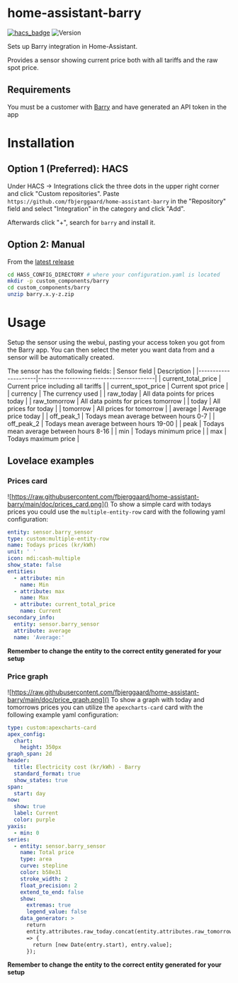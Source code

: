 # home-assistant-barry

[![hacs_badge](https://img.shields.io/badge/HACS-Custom-41BDF5.svg)](https://github.com/fbjerggaard/home-assistant-barry)
![Version](https://img.shields.io/github/v/release/fbjerggaard/home-assistant-barry)

Sets up Barry integration in Home-Assistant.

Provides a sensor showing current price both with all tariffs and the raw spot price.

## Requirements
You must be a customer with [Barry](https://barry.energy) and have generated an API token in the app

# Installation
## Option 1 (Preferred): HACS
Under HACS -> Integrations click the three dots in the upper right corner and click "Custom repositories". Paste `https://github.com/fbjerggaard/home-assistant-barry` in the "Repository" field and select "Integration" in the category and click "Add". 

Afterwards click "+", search for `barry` and install it.

## Option 2: Manual
From the [latest release](https://github.com/fbjerggaard/home-assistant-barry/releases)
```bash
cd HASS_CONFIG_DIRECTORY # where your configuration.yaml is located
mkdir -p custom_components/barry
cd custom_components/barry
unzip barry.x.y-z.zip
```

# Usage
Setup the sensor using the webui, pasting your access token you got from the Barry app. You can then select the meter you want data from and a sensor will be automatically created.

The sensor has the following fields:
| Sensor field        | Description                             |
|---------------------|-----------------------------------------|
| current_total_price | Current price including all tariffs     |
| current_spot_price  | Current spot price                      |
| currency            | The currency used                       |
| raw_today           | All data points for prices today        |
| raw_tomorrow        | All data points for prices tomorrow     |
| today               | All prices for today                    |
| tomorrow            | All prices for tomorrow                 |
| average             | Average price today                     |
| off_peak_1          | Todays mean average between hours 0-7   |
| off_peak_2          | Todays mean average between hours 19-00 |
| peak                | Todays mean average between hours 8-16  |
| min                 | Todays minimum price                    |
| max                 | Todays maximum price                    |

## Lovelace examples
### Prices card
![https://raw.githubusercontent.com/fbjerggaard/home-assistant-barry/main/doc/prices_card.png]()
To show a simple card with todays prices you could use the `multiple-entity-row` card with the following yaml configuration:
```yaml
entity: sensor.barry_sensor
type: custom:multiple-entity-row
name: Todays prices (kr/kWh)
unit: ' '
icon: mdi:cash-multiple
show_state: false
entities:
  - attribute: min
    name: Min
  - attribute: max
    name: Max
  - attribute: current_total_price
    name: Current
secondary_info:
  entity: sensor.barry_sensor
  attribute: average
  name: 'Average:'
```
**Remember to change the entity to the correct entity generated for your setup**

### Price graph
![https://raw.githubusercontent.com/fbjerggaard/home-assistant-barry/main/doc/price_graph.png]()
To show a graph with today and tomorrows prices you can utilize the `apexcharts-card` card with the following example yaml configuration:
```yaml
type: custom:apexcharts-card
apex_config:
  chart:
    height: 350px
graph_span: 2d
header:
  title: Electricity cost (kr/kWh) - Barry
  standard_format: true
  show_states: true
span:
  start: day
now:
  show: true
  label: Current
  color: purple
yaxis:
  - min: 0
series:
  - entity: sensor.barry_sensor
    name: Total price
    type: area
    curve: stepline
    color: b58e31
    stroke_width: 2
    float_precision: 2
    extend_to_end: false
    show:
      extremas: true
      legend_value: false
    data_generator: >
      return
      entity.attributes.raw_today.concat(entity.attributes.raw_tomorrow).map((entry)
      => {
        return [new Date(entry.start), entry.value];
      });
```
**Remember to change the entity to the correct entity generated for your setup**